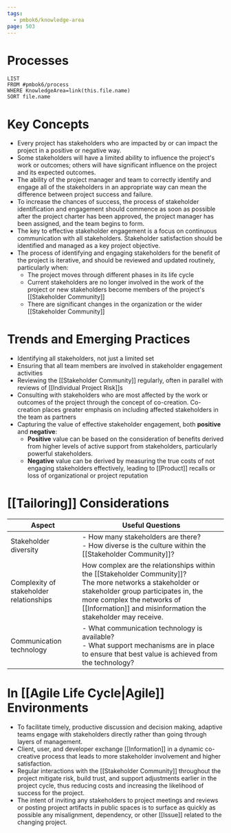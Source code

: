 ```yaml
---
tags:
  - pmbok6/knowledge-area
page: 503
---
```

# Processes
```dataview
LIST
FROM #pmbok6/process 
WHERE KnowledgeArea=link(this.file.name)
SORT file.name
```
# Key Concepts
- Every project has stakeholders who are impacted by or can impact the project in a positive or negative way.
- Some stakeholders will have a limited ability to influence the project's work or outcomes; others will have significant influence on the project and its expected outcomes.
- The ability of the project manager and team to correctly identify and engage all of the stakeholders in an appropriate way can mean the difference between project success and failure.
- To increase the chances of success, the process of stakeholder identification and engagement should commence as soon as possible after the project charter has been approved, the project manager has been assigned, and the team begins to form.
- The key to effective stakeholder engagement is a focus on continuous communication with all stakeholders. Stakeholder satisfaction should be identified and managed as a key project objective.
- The process of identifying and engaging stakeholders for the benefit of the project is iterative, and should be reviewed and updated routinely, particularly when:
	- The project moves through different phases in its life cycle
	- Current stakeholders are no longer involved in the work of the project or new stakeholders become members of the project's [[Stakeholder Community]]
	- There are significant changes in the organization or the wider [[Stakeholder Community]]

# Trends and Emerging Practices
- Identifying all stakeholders, not just a limited set
- Ensuring that all team members are involved in stakeholder engagement activities
- Reviewing the [[Stakeholder Community]] regularly, often in parallel with reviews of [[Individual Project Risk]]s
- Consulting with stakeholders who are most affected by the work or outcomes of the project through the concept of co-creation. Co-creation places greater emphasis on including affected stakeholders in the team as partners
- Capturing the value of effective stakeholder engagement, both **positive** and **negative**:
	- **Positive** value can be based on the consideration of benefits derived from higher levels of active support from stakeholders, particularly powerful stakeholders.
	- **Negative** value can be derived by measuring the true costs of not engaging stakeholders effectively, leading to [[Product]] recalls or loss of organizational or project reputation
# [[Tailoring]] Considerations
| Aspect | Useful Questions |
| ---- | ---- |
| Stakeholder diversity | - How many stakeholders are there?<br>- How diverse is the culture within the [[Stakeholder Community]]? |
| Complexity of stakeholder relationships | How complex are the relationships within the [[Stakeholder Community]]?<br>The more networks a stakeholder or stakeholder group participates in, the more complex the networks of [[Information]] and misinformation the stakeholder may receive. |
| Communication technology | - What communication technology is available?<br>- What support mechanisms are in place to ensure that best value is achieved from the technology? |

# In [[Agile Life Cycle|Agile]] Environments
- To facilitate timely, productive discussion and decision making, adaptive teams engage with stakeholders directly rather than going through layers of management.
- Client, user, and developer exchange [[Information]] in a dynamic co-creative process that leads to more stakeholder involvement and higher satisfaction.
- Regular interactions with the [[Stakeholder Community]] throughout the project mitigate risk, build trust, and support adjustments earlier in the project cycle, thus reducing costs and increasing the likelihood of success for the project.
- The intent of inviting any stakeholders to project meetings and reviews or posting project artifacts in public spaces is to surface as quickly as possible any misalignment, dependency, or other [[Issue]] related to the changing project.